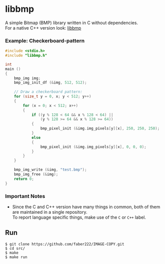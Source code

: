 # libbmp
A simple Bitmap (BMP) library written in C without dependencies.  
For a native C++ version look: [libbmp](https://github.com/marc-q/libbmp.git)

### Example: Checkerboard-pattern

```C
#include <stdio.h>
#include "libbmp.h"

int
main ()
{
	bmp_img img;
	bmp_img_init_df (&img, 512, 512);
	
	// Draw a checkerboard pattern:
	for (size_t y = 0, x; y < 512; y++)
	{
		for (x = 0; x < 512; x++)
		{
			if ((y % 128 < 64 && x % 128 < 64) ||
			    (y % 128 >= 64 && x % 128 >= 64))
			{
				bmp_pixel_init (&img.img_pixels[y][x], 250, 250, 250);
			}
			else
			{
				bmp_pixel_init (&img.img_pixels[y][x], 0, 0, 0);
			}
		}
	}
	
	bmp_img_write (&img, "test.bmp");
	bmp_img_free (&img);
	return 0;
}
```

### Important Notes

* Since the C and C++ version have many things in common, both of them are maintained in a single repository.  
To report language specific things, make use of the `C` or `C++` label.

## Run
```shell
$ git clone https://github.com/faber222/IMAGE-COPY.git
$ cd src/
$ make
$ make run
```

